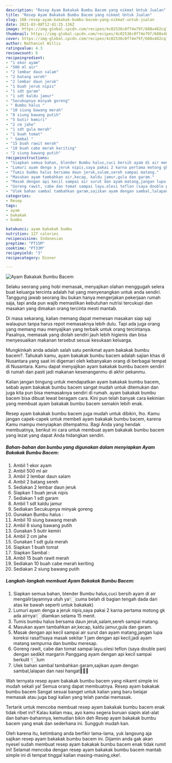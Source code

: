```yaml
---
description: "Resep Ayam Bakakak Bumbu Bacem yang nikmat Untuk Jualan"
title: "Resep Ayam Bakakak Bumbu Bacem yang nikmat Untuk Jualan"
slug: 168-resep-ayam-bakakak-bumbu-bacem-yang-nikmat-untuk-jualan
date: 2021-03-08T12:41:25.136Z
image: https://img-global.cpcdn.com/recipes/4c02536c0f74e79f/680x482cq70/ayam-bakakak-bumbu-bacem-foto-resep-utama.jpg
thumbnail: https://img-global.cpcdn.com/recipes/4c02536c0f74e79f/680x482cq70/ayam-bakakak-bumbu-bacem-foto-resep-utama.jpg
cover: https://img-global.cpcdn.com/recipes/4c02536c0f74e79f/680x482cq70/ayam-bakakak-bumbu-bacem-foto-resep-utama.jpg
author: Nathaniel Willis
ratingvalue: 4.3
reviewcount: 6
recipeingredient:
- "1 ekor ayam"
- "500 ml air"
- "2 lembar daun salam"
- "2 batang sereh"
- "2 lembar daun jeruk"
- "1 buah jeruk nipis"
- "1 sdt garam"
- "1 sdt kaldu jamur"
- "Secukupnya minyak goreng"
- " Bumbu halus "
- "10 siung bawang merah"
- "8 siung bawang putih"
- "5 butir kemiri"
- "2 cm jahe"
- "1 sdt gula merah"
- "1 buah tomat"
- " Sambal "
- "15 buah rawit merah"
- "10 buah cabe merah keriting"
- "2 siung bawang putih"
recipeinstructions:
- "Siapkan semua bahan, blender Bumbu halus,cuci bersih ayam di air mengalir(ayamnya utuh ya👇🏻cuma belah di bagian tengah dada dari atas ke bawah seperti untuk bakakak)"
- "Lumuri ayam denga a jeruk nipis,saya pakai 2 karna pertama motong gk ada airnya👇🏻diamkan selama 15 menit."
- "Tumis bumbu halus bersama daun jeruk,salam,sereh sampai matang."
- "Masukan ayam tambahkan air,kecap, kaldu jamur,gula dan garam."
- "Masak dengan api kecil sampai air surut dan ayam matang,jangan lupa koreksi rasa!!!saya masak sekitar 1 jam dengan api kecil,jadi ayam matang sempurna dan bumbu meresap."
- "Goreng rawit, cabe dan tomat sampai layu.olesi teflon (saya double pan) dengan sedikit margarin Panggang ayam dengan api kecil sampai berkulit 👇🏻lum"
- "Ulek bahan sambal tambahkan garam,sajikan ayam dengan sambal,lalapan dan nasi hangat🤤🤤🤤"
categories:
- Resep
tags:
- ayam
- bakakak
- bumbu

katakunci: ayam bakakak bumbu 
nutrition: 127 calories
recipecuisine: Indonesian
preptime: "PT15M"
cooktime: "PT33M"
recipeyield: "3"
recipecategory: Dinner

---
```



![Ayam Bakakak Bumbu Bacem](https://img-global.cpcdn.com/recipes/4c02536c0f74e79f/680x482cq70/ayam-bakakak-bumbu-bacem-foto-resep-utama.jpg)

Selaku seorang yang hobi memasak, menyajikan olahan menggugah selera buat keluarga tercinta adalah hal yang menyenangkan untuk anda sendiri. Tanggung jawab seorang ibu bukan hanya mengerjakan pekerjaan rumah saja, tapi anda pun wajib memastikan kebutuhan nutrisi tercukupi dan masakan yang dimakan orang tercinta mesti mantab.

Di masa  sekarang, kalian memang dapat memesan masakan siap saji walaupun tanpa harus repot memasaknya lebih dulu. Tapi ada juga orang yang memang mau menyajikan yang terbaik untuk orang tercintanya. Pasalnya, memasak yang diolah sendiri jauh lebih higienis dan bisa menyesuaikan makanan tersebut sesuai kesukaan keluarga. 



Mungkinkah anda adalah salah satu penikmat ayam bakakak bumbu bacem?. Tahukah kamu, ayam bakakak bumbu bacem adalah sajian khas di Nusantara yang saat ini digemari oleh kebanyakan orang di berbagai tempat di Nusantara. Kamu dapat menyajikan ayam bakakak bumbu bacem sendiri di rumah dan pasti jadi makanan kesenanganmu di akhir pekanmu.

Kalian jangan bingung untuk mendapatkan ayam bakakak bumbu bacem, sebab ayam bakakak bumbu bacem sangat mudah untuk ditemukan dan juga kita pun bisa memasaknya sendiri di rumah. ayam bakakak bumbu bacem bisa dibuat lewat beragam cara. Kini pun telah banyak cara kekinian yang membuat ayam bakakak bumbu bacem semakin lebih enak.

Resep ayam bakakak bumbu bacem juga mudah untuk dibikin, lho. Kamu jangan capek-capek untuk membeli ayam bakakak bumbu bacem, karena Kamu mampu menyiapkan ditempatmu. Bagi Anda yang hendak membuatnya, berikut ini cara untuk membuat ayam bakakak bumbu bacem yang lezat yang dapat Anda hidangkan sendiri.

<!--inarticleads1-->

##### Bahan-bahan dan bumbu yang digunakan dalam menyiapkan Ayam Bakakak Bumbu Bacem:

1. Ambil 1 ekor ayam
1. Ambil 500 ml air
1. Ambil 2 lembar daun salam
1. Ambil 2 batang sereh
1. Sediakan 2 lembar daun jeruk
1. Siapkan 1 buah jeruk nipis
1. Sediakan 1 sdt garam
1. Ambil 1 sdt kaldu jamur
1. Sediakan Secukupnya minyak goreng
1. Gunakan  Bumbu halus :
1. Ambil 10 siung bawang merah
1. Ambil 8 siung bawang putih
1. Gunakan 5 butir kemiri
1. Ambil 2 cm jahe
1. Gunakan 1 sdt gula merah
1. Siapkan 1 buah tomat
1. Siapkan  Sambal :
1. Ambil 15 buah rawit merah
1. Sediakan 10 buah cabe merah keriting
1. Sediakan 2 siung bawang putih




<!--inarticleads2-->

##### Langkah-langkah membuat Ayam Bakakak Bumbu Bacem:

1. Siapkan semua bahan, blender Bumbu halus,cuci bersih ayam di air mengalir(ayamnya utuh ya👇🏻cuma belah di bagian tengah dada dari atas ke bawah seperti untuk bakakak)
1. Lumuri ayam denga a jeruk nipis,saya pakai 2 karna pertama motong gk ada airnya👇🏻diamkan selama 15 menit.
1. Tumis bumbu halus bersama daun jeruk,salam,sereh sampai matang.
1. Masukan ayam tambahkan air,kecap, kaldu jamur,gula dan garam.
1. Masak dengan api kecil sampai air surut dan ayam matang,jangan lupa koreksi rasa!!!saya masak sekitar 1 jam dengan api kecil,jadi ayam matang sempurna dan bumbu meresap.
1. Goreng rawit, cabe dan tomat sampai layu.olesi teflon (saya double pan) dengan sedikit margarin Panggang ayam dengan api kecil sampai berkulit 👇🏻lum
1. Ulek bahan sambal tambahkan garam,sajikan ayam dengan sambal,lalapan dan nasi hangat🤤🤤🤤




Wah ternyata resep ayam bakakak bumbu bacem yang nikamt simple ini mudah sekali ya! Semua orang dapat membuatnya. Resep ayam bakakak bumbu bacem Sangat sesuai banget untuk kalian yang baru belajar memasak atau juga bagi kalian yang telah pandai memasak.

Tertarik untuk mencoba membuat resep ayam bakakak bumbu bacem enak tidak ribet ini? Kalau kalian mau, ayo kamu segera buruan siapin alat-alat dan bahan-bahannya, kemudian bikin deh Resep ayam bakakak bumbu bacem yang enak dan sederhana ini. Sungguh mudah kan. 

Oleh karena itu, ketimbang anda berfikir lama-lama, yuk langsung aja sajikan resep ayam bakakak bumbu bacem ini. Dijamin anda gak akan nyesel sudah membuat resep ayam bakakak bumbu bacem enak tidak rumit ini! Selamat mencoba dengan resep ayam bakakak bumbu bacem mantab simple ini di tempat tinggal kalian masing-masing,oke!.

